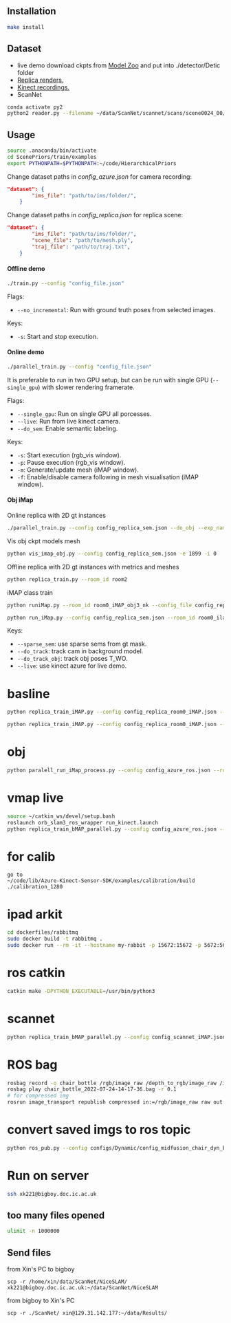 ## Installation

```bash
make install
```

## Dataset
* live demo download ckpts from [Model Zoo](https://github.com/facebookresearch/Detic/blob/main/docs/MODEL_ZOO.md) and put into ./detector/Detic folder
* [Replica renders.](https://drive.google.com/drive/folders/1yK3ZTZtWzY5wA1g17lbblpOd3dAKBcJ4?usp=sharing)
* [Kinect recordings.](https://drive.google.com/drive/folders/1QgrPXTn_NAKrDRudbRlr4i7ixwzOfffn?usp=sharing)
* ScanNet
```bash
conda activate py2
python2 reader.py --filename ~/data/ScanNet/scannet/scans/scene0024_00/scene0024_00.sens --output_path ~/data/ScanNet/objnerf/ --export_depth_images --export_color_images --export_poses --export_intrinsics
```


## Usage

```bash
source .anaconda/bin/activate
cd ScenePriors/train/examples
export PYTHONPATH=$PYTHONPATH:~/code/HierarchicalPriors
```

Change dataset paths in *config_azure.json* for camera recording:
```json
"dataset": {
        "ims_file": "path/to/ims/folder/",
    }
```

Change dataset paths in *config_replica.json* for replica scene:
```json
"dataset": {
        "ims_file": "path/to/ims/folder/",
        "scene_file": "path/to/mesh.ply",
        "traj_file": "path/to/traj.txt",
    }
```

#### Offline demo
```bash
./train.py --config "config_file.json"
```
Flags:
* `--no_incremental`: Run with ground truth poses from selected images.

Keys:
* `-s`: Start and stop execution.

#### Online demo
```bash
./parallel_train.py --config "config_file.json"
```

It is preferable to run in two GPU setup, but can be run with single GPU (`--single_gpu`) with slower rendering framerate.

Flags:
* `--single_gpu`: Run on single GPU all porcesses.
* `--live`: Run from live kinect camera.
* `--do_sem`: Enable semantic labeling.

Keys:
* `-s`: Start execution (rgb_vis window).
* `-p`: Pause execution (rgb_vis window).
* `-m`: Generate/update mesh (iMAP window).
* `-f`: Enable/disable camera following in mesh visualisation (iMAP window).

#### Obj iMap
Online replica with 2D gt instances
```bash
./parallel_train.py --config config_replica_sem.json --do_obj --exp_name debug
```
Vis obj ckpt models mesh
```bash
python vis_imap_obj.py --config config_replica_sem.json -e 1899 -i 0
```


Offline replica with 2D gt instances with metrics and meshes
```bash
python replica_train.py --room_id room2
```

iMAP class train
```bash
python runiMap.py --room_id room0_iMAP_obj3_nk --config_file config_replica_sem.json --do_obj True
```

```bash
python run_iMap.py --config config_replica_sem.json --room_id room0_ilabel --do_obj True --do_sem True --ilabel True
```

Keys:
* `--sparse_sem`: use sparse sems from gt mask.
* `--do_track`: track cam in background model.
* `--do_track_obj`: track obj poses T_WO.
* `--live`: use kinect azure for live demo.


# basline
```bash
python replica_train_iMAP.py --config config_replica_room0_iMAP.json --room_id room0_None
```

```bash
python replica_train_iMAP.py --config config_replica_room0_iMAP.json --room_id room0_forloop32 --do_obj True --do_sem True --do_hull True
```

# obj
```bash
python paralell_run_iMap_process.py --config config_azure_ros.json --room_id orb_obj  --live True --do_obj True --do_sem True --do_hull True --active 0
```

# vmap live
```bash
source ~/catkin_ws/devel/setup.bash
roslaunch orb_slam3_ros_wrapper run_kinect.launch
python replica_train_bMAP_parallel.py --config config_azure_ros.json --room_id debug_live --do_sem True --do_obj True --live True
```


# for calib
```angular2html
go to
~/code/lib/Azure-Kinect-Sensor-SDK/examples/calibration/build
./calibration_1280
```

# ipad arkit
```bash
cd dockerfiles/rabbitmq
sudo docker build -t rabbitmq .
sudo docker run --rm -it --hostname my-rabbit -p 15672:15672 -p 5672:5672 --hostname my-rabbit rabbitmq
```

# ros catkin
```bash
catkin make -DPYTHON_EXECUTABLE=/usr/bin/python3
```

# scannet
```bash
python replica_train_bMAP_parallel.py --config config_scannet_iMAP.json --room_id scannet_b20_g256_h512 --do_obj True
```

# ROS bag
```bash
rosbag record -o chair_bottle /rgb/image_raw /depth_to_rgb/image_raw /imu
rosbag play chair_bottle_2022-07-24-14-17-36.bag -r 0.1
# for compressed img
rosrun image_transport republish compressed in:=/rgb/image_raw raw out:=/rgb/image_raw
```

# convert saved imgs to ros topic
```bash
python ros_pub.py --config configs/Dynamic/config_midfusion_chair_dyn_bMAP.json
```

# Run on server
```bash
ssh xk221@bigboy.doc.ic.ac.uk
```
## too many files opened
```bash
ulimit -n 1000000
```

## Send files
from Xin's PC to bigboy
```angular2html
scp -r /home/xin/data/ScanNet/NiceSLAM/ xk221@bigboy.doc.ic.ac.uk:~/data/ScanNet/NiceSLAM
```
from bigboy to Xin's PC
```angular2html
scp -r ./ScanNet/ xin@129.31.142.177:~/data/Results/
```